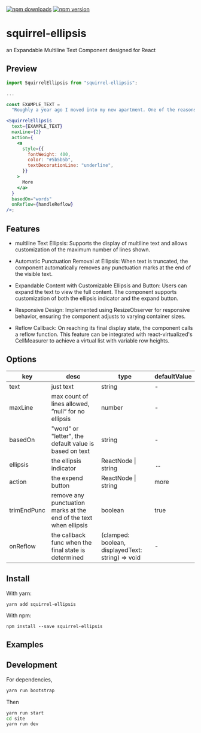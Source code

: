 [![npm downloads](https://img.shields.io/npm/dw/squirrel-ellipsis)](https://www.npmjs.com/package/squirrel-ellipsis)
[![npm version](https://img.shields.io/npm/v/squirrel-ellipsis.svg)](https://www.npmjs.com/package/squirrel-ellipsis)

# squirrel-ellipsis

an Expandable Multiline Text Component designed for React

## Preview

```jsx
import SquirrelEllipsis from "squirrel-ellipsis";

...

const EXAMPLE_TEXT =
  "Roughly a year ago I moved into my new apartment. One of the reasons I picked this apartment was age of the building. The construction was finished in 2015, which ensured pretty good thermal isolation for winters as well as small nice things like Ethernet ports in each room. However, there was one part of my apartment that was too new and too smart for me. ";

<SquirrelEllipsis
  text={EXAMPLE_TEXT}
  maxLine={2}
  action={
    <a
      style={{
        fontWeight: 400,
        color: "#5b5b5b",
        textDecorationLine: "underline",
      }}
    >
      More
    </a>
  }
  basedOn="words"
  onReflow={handleReflow}
/>;
```

## Features

- multiline Text Ellipsis: Supports the display of multiline text and allows customization of the maximum number of lines shown.

- Automatic Punctuation Removal at Ellipsis: When text is truncated, the component automatically removes any punctuation marks at the end of the visible text.

- Expandable Content with Customizable Ellipsis and Button: Users can expand the text to view the full content. The component supports customization of both the ellipsis indicator and the expand button.

- Responsive Design: Implemented using ResizeObserver for responsive behavior, ensuring the component adjusts to varying container sizes.

- Reflow Callback: On reaching its final display state, the component calls a reflow function. This feature can be integrated with react-virtualized's CellMeasurer to achieve a virtual list with variable row heights.

## Options

| key         | desc                                                              | type                                              | defaultValue        |
| ----------- | ----------------------------------------------------------------- | ------------------------------------------------- | ------------------- |
| text        | just text                                                         | string                                            | -                   |
| maxLine     | max count of lines allowed, ”null“ for no ellipsis                | number                                            | -                   |
| basedOn     | "word" or "letter", the default value is based on text            | string                                            | -                   |
| ellipsis    | the ellipsis indicator                                            | ReactNode \| string                               | &thinsp;...&thinsp; |
| action      | the expend button                                                 | ReactNode \| string                               | more                |
| trimEndPunc | remove any punctuation marks at the end of the text when ellipsis | boolean                                           | true                |
| onReflow    | the callback func when the final state is determined              | (clamped: boolean, displayedText: string) => void | -                   |

## Install

With yarn:

    yarn add squirrel-ellipsis

With npm:

    npm install --save squirrel-ellipsis

## Examples

## Development

For dependencies,

```sh
yarn run bootstrap

```

Then

```sh
yarn run start
cd site
yarn run dev
```
